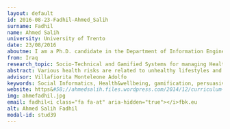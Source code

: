 ```yaml
---
layout: default 
id: 2016-08-23-Fadhil-Ahmed_Salih
surname: Fadhil
name: Ahmed Salih
university: University of Trento
date: 23/08/2016
aboutme: I am a Ph.D. candidate in the Department of Information Engineering and Computer Science at the University of Trento. By joining the ICT doctoral school program in 2014, I became a research fellow member of ICT4G research unit inside Fondazione Bruno Kessler FBK, Trento - Italy. At the same time, I was partially funded by CRG - Centro Ricerche GPI. I acquired my Master degree in 2014 from the university of Trento, and with a focus on semantic web and NLP. My Master of science in Computer science was titled "A semantic matching via web". Before all these, I earned my Bachelor (with high honours) in Information Technology in 2012 from Eastern Mediterranean University EMU - Cyprus. I earned a scholarship grand offered by the Cypriot government. My research aims to identify the correlation between diet and chronic diseases, and applying multidisciplinary research to promote healthy diet and lifestyle. I am researching motivational techniques, such as gamification and persuasive technologies to engage users in self-monitoring their condition. Additionally, I am also conducting research on AI and applying conversational UIs as a tool in preventive healthcare and quantified-self. My PhD research is specifically focused on diet management, quantified-self and prevention from chronic disease.
from: Iraq
research_topic: Socio-Technical and Gamified Systems for managing Health and Wellbeing
abstract: Various health risks are related to unhealthy lifestyles and poor dietary habits. A number of pathologies due to these health risk behaviors represent a serious challenge, resulting in disabling or life-threatening repercussions. People struggle to adhere to dietary requirements, exercise, and lifestyle recommendations. Additionally, decreased motivation results in a probability of negative health implications. This study evaluates existing technologies used to have users adhere to sustained healthy behavior. We investigate persuasive technology and gamification strategies to reinforce users in exercising and healthy food substitution. We intend to develop a model to be used in creating-producing widgets to persuade people change their lifestyle. Subsequently, our model facilitates a sustained diet management plan supported by healthcare experts to intervene in the activity, only when necessary.
advisor: Villafiorita Monteleone Adolfo
keywords: Social Informatics, Health&wellbeing, gamification, persuasive technology, tailored approaches, diet plan
website: https&#58;//ahmedsalih.files.wordpress.com/2014/12/curriculum-vitae-14-28-36.pdf
img: ahmefadhil.jpg
email: fadhil<i class="fa fa-at" aria-hidden="true"></i>fbk.eu
alt: Ahmed Salih Fadhil
modal-id: stud39
---
```

